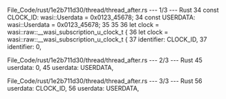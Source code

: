 File_Code/rust/1e2b711d30/thread/thread_after.rs --- 1/3 --- Rust
34         const CLOCK_ID: wasi::Userdata = 0x0123_45678;                                                                                                    34         const USERDATA: wasi::Userdata = 0x0123_45678;
35                                                                                                                                                           35 
36         let clock = wasi::raw::__wasi_subscription_u_clock_t {                                                                                            36         let clock = wasi::raw::__wasi_subscription_u_clock_t {
37             identifier: CLOCK_ID,                                                                                                                         37             identifier: 0,

File_Code/rust/1e2b711d30/thread/thread_after.rs --- 2/3 --- Rust
45             userdata: 0,                                                                                                                                  45             userdata: USERDATA,

File_Code/rust/1e2b711d30/thread/thread_after.rs --- 3/3 --- Rust
56                 userdata: CLOCK_ID,                                                                                                                       56                 userdata: USERDATA,


